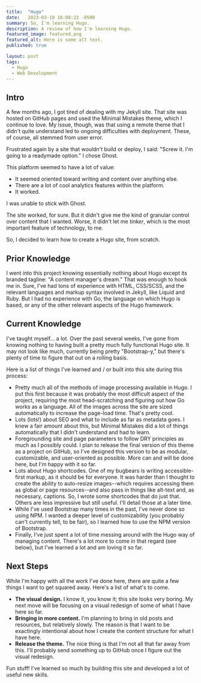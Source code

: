```yaml
---
title:  "Hugo"
date:   2023-03-10 16:08:22 -0500
summary: So, I'm learning Hugo.
description: A review of how I'm learning Hugo.
featured_image: featured.png
featured_alt: Here is some alt text.
published: true

layout: post
tags:
  - Hugo
  - Web Development
---
```


## Intro

A few months ago, I got tired of dealing with my Jekyll site. That site was hosted on GitHub pages and used the Minimal Mistakes theme, which I continue to love. My issue, though, was that using a remote theme that I didn't quite understand led to ongoing difficulties with deployment. These, of course, all stemmed from user error.

Frustrated again by a site that wouldn't build or deploy, I said: "Screw it. I'm going to a readymade option." I chose Ghost.

This platform seemed to have a lot of value:

- It seemed oriented toward writing and content over anything else.
- There are a lot of cool analytics features within the platform.
- It worked.

I was unable to stick with Ghost.

The site worked, for sure. But it didn't give me the kind of granular control over content that I wanted. Worse, it didn't let me *tinker*, which is the most important feature of technology, to me.

So, I decided to learn how to create a Hugo site, from scratch.

## Prior Knowledge

I went into this project knowing essentially nothing about Hugo except its branded tagline: "A content manager's dream." That was enough to hook me in. Sure, I've had tons of experience with HTML, CSS/SCSS, and the relevant languages and markup syntax involved in Jekyll, like Liquid and Ruby. But I had no experience with Go, the language on which Hugo is based, or any of the other relevant aspects of the Hugo framework.

## Current Knowledge

I've taught myself... a lot. Over the past several weeks, I've gone from knowing nothing to having built a pretty much fully functional Hugo site. It may not look like much, currently being pretty "Bootstrap-y," but there's plenty of time to figure that out on a rolling basis.

Here is a list of things I've learned and / or built into this site during this process:

- Pretty much all of the methods of image processing available in Hugo. I put this first because it was probably the most difficult aspect of the project, requiring the most head-scratching and figuring out how Go works as a language. All of the images across the site are sized automatically to increase the page-load time. That's pretty cool.
- Lots (lots!) about SEO and what to include as far as metadata goes. I knew a fair amount about this, but Minimal Mistakes did a lot of things automatically that I didn't understand and had to learn.
- Foregrounding site and page parameters to follow DRY principles as much as I possibly could. I plan to release the final version of this theme as a project on GitHub, so I've designed this version to be as modular, customizable, and user-oriented as possible. More can and will be done here, but I'm happy with it so far.
- Lots about Hugo shortcodes. One of my bugbears is writing accessible-first markup, as it should be for everyone. It was harder than I thought to create the ability to auto-resize images--which requires accessing them as global or page resources--and also pass in things like alt-text and, as necessary, captions. So, I wrote some shortcodes that do just that. Others are less impressive but still useful. I'll detail those at a later time.
- While I've used Bootstrap many times in the past, I've never done so using NPM. I wanted a deeper level of customizability (you probably can't currently tell, to be fair), so I learned how to use the NPM version of Bootstrap.
- Finally, I've just spent a lot of time messing around with the Hugo way of managing content. There's a lot more to come in that regard (see below), but I've learned a lot and am loving it so far.

## Next Steps

While I'm happy with all the work I've done here, there are quite a few things I want to get squared away. Here's a list of what's to come.

- **The visual design.** I know it, you know it; this site looks very boring. My next move will be focusing on a visual redesign of some of what I have here so far.
- **Bringing in more content.** I'm planning to bring in old posts and resources, but relatively slowly. The reason is that I want to be exactingly intentional about how I create the content structure for what I have here.
- **Release the theme.** The nice thing is that I'm not all that far away from this. I'll probably send something up to GitHub once I figure out the visual redesign.

Fun stuff! I've learned so much by building this site and developed a lot of useful new skills.
